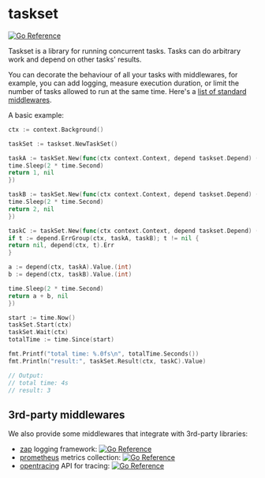 # taskset
[![Go Reference](https://pkg.go.dev/badge/github.com/bennydictor/taskset.svg)](https://pkg.go.dev/github.com/bennydictor/taskset)

Taskset is a library for running concurrent tasks.
Tasks can do arbitrary work and depend on other tasks' results.

You can decorate the behaviour of all your tasks with middlewares, for example,
you can add logging, measure execution duration, or limit the number of tasks allowed to run at the same time.
Here's a [list of standard middlewares](https://pkg.go.dev/github.com/bennydictor/taskset/middlewares).

A basic example:
```go
ctx := context.Background()

taskSet := taskset.NewTaskSet()

taskA := taskSet.New(func(ctx context.Context, depend taskset.Depend) (interface{}, error) {
time.Sleep(2 * time.Second)
return 1, nil
})

taskB := taskSet.New(func(ctx context.Context, depend taskset.Depend) (interface{}, error) {
time.Sleep(2 * time.Second)
return 2, nil
})

taskC := taskSet.New(func(ctx context.Context, depend taskset.Depend) (interface{}, error) {
if t := depend.ErrGroup(ctx, taskA, taskB); t != nil {
return nil, depend(ctx, t).Err
}

a := depend(ctx, taskA).Value.(int)
b := depend(ctx, taskB).Value.(int)

time.Sleep(2 * time.Second)
return a + b, nil
})

start := time.Now()
taskSet.Start(ctx)
taskSet.Wait(ctx)
totalTime := time.Since(start)

fmt.Printf("total time: %.0fs\n", totalTime.Seconds())
fmt.Println("result:", taskSet.Result(ctx, taskC).Value)

// Output:
// total time: 4s
// result: 3
```

## 3rd-party middlewares

We also provide some middlewares that integrate with 3rd-party libraries:

- [zap](https://github.com/uber-go/zap) logging framework: [![Go Reference](https://pkg.go.dev/badge/github.com/bennydictor/taskset/middlewares/zap.svg)](https://pkg.go.dev/github.com/bennydictor/taskset/middlewares/zap)
- [prometheus](https://prometheus.io/) metrics collection: [![Go Reference](https://pkg.go.dev/badge/github.com/bennydictor/taskset/middlewares/prometheus.svg)](https://pkg.go.dev/github.com/bennydictor/taskset/middlewares/prometheus)
- [opentracing](https://opentracing.io/) API for tracing: [![Go Reference](https://pkg.go.dev/badge/github.com/bennydictor/taskset/middlewares/opentracing.svg)](https://pkg.go.dev/github.com/bennydictor/taskset/middlewares/opentracing)
